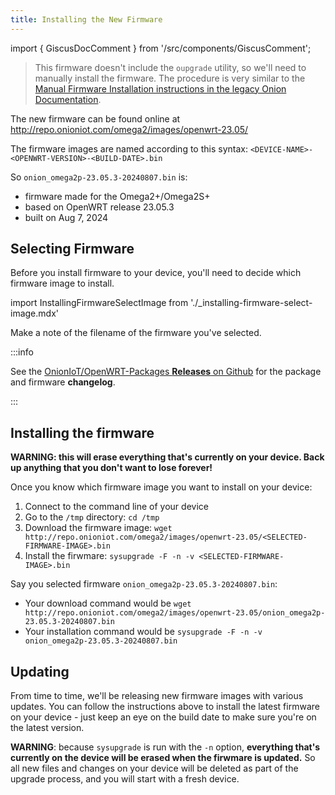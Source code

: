 ```yaml
---
title: Installing the New Firmware
---
```


import { GiscusDocComment } from '/src/components/GiscusComment';

> This firmware doesn't include the `oupgrade` utility, so we'll need to manually install the firmware. The procedure is very similar to the [Manual Firmware Installation instructions in the legacy Onion Documentation](http://docs.onion.io/omega2-docs/manual-firmware-installation.html). 

The new firmware can be found online at http://repo.onioniot.com/omega2/images/openwrt-23.05/ <!-- TODO: update with OPENWRT_VERSION variable -->

The firmware images are named according to this syntax: `<DEVICE-NAME>-<OPENWRT-VERSION>-<BUILD-DATE>.bin`

So `onion_omega2p-23.05.3-20240807.bin` is: <!-- TODO: update with ONION_FW_VERSION variable -->

* firmware made for the Omega2+/Omega2S+
* based on OpenWRT release 23.05.3 <!-- TODO: update above with OPENWRT_RELEASE variable -->
* built on Aug 7, 2024 <!-- TODO: update above with ONION_FW_BUILDDATE_TEXT variable -->

## Selecting Firmware

Before you install firmware to your device, you'll need to decide which firmware image to install.

import InstallingFirmwareSelectImage from './_installing-firmware-select-image.mdx'

<InstallingFirmwareSelectImage/>

Make a note of the filename of the firmware you've selected.

:::info

See the [OnionIoT/OpenWRT-Packages **Releases** on Github](https://github.com/OnionIoT/OpenWRT-Packages/releases) for the package and firmware **changelog**.

:::

## Installing the firmware

**WARNING: this will erase everything that's currently on your device. Back up anything that you don't want to lose forever!**

Once you know which firmware image you want to install on your device:

1. Connect to the command line of your device
1. Go to the `/tmp` directory: `cd /tmp`
1. Download the firmware image: `wget http://repo.onioniot.com/omega2/images/openwrt-23.05/<SELECTED-FIRMWARE-IMAGE>.bin` <!-- TODO: update with OPENWRT_VERSION variable -->
1. Install the firwmare: `sysupgrade -F -n -v <SELECTED-FIRMWARE-IMAGE>.bin`

Say you selected firmware `onion_omega2p-23.05.3-20240807.bin`: <!-- TODO: update with ONION_FW_VERSION variable -->

* Your download command would be `wget http://repo.onioniot.com/omega2/images/openwrt-23.05/onion_omega2p-23.05.3-20240807.bin` <!-- TODO: update with ONION_FW_VERSION variable -->
* Your installation command would be `sysupgrade -F -n -v onion_omega2p-23.05.3-20240807.bin` <!-- TODO: update with ONION_FW_VERSION variable -->

## Updating

From time to time, we'll be releasing new firmware images with various updates. You can follow the instructions above to install the latest firmware on your device - just keep an eye on the build date to make sure you're on the latest version.

**WARNING**: because `sysupgrade` is run with the `-n` option, **everything that's currently on the device will be erased when the firwmare is updated.** So all new files and changes on your device will be deleted as part of the upgrade process, and you will start with a fresh device.

<GiscusDocComment />